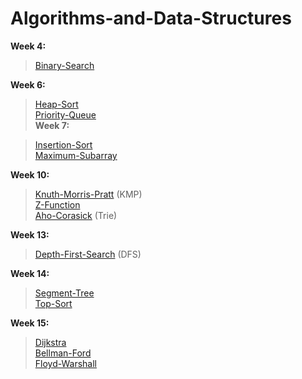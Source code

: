 # Algorithms-and-Data-Structures

**Week 4:**<br/>

>[Binary-Search](https://github.com/Assylzhan-Izbassar/Algorithms-and-Data-Structures/blob/master/week_4/binary-search/step_1/binary_search.cpp)<br/>

**Week 6:**<br/>

>[Heap-Sort](https://github.com/Assylzhan-Izbassar/Algorithms-and-Data-Structures/blob/master/week_6/heap/heapSort.cpp) <br/>
>[Priority-Queue](https://github.com/Assylzhan-Izbassar/Algorithms-and-Data-Structures/blob/master/week_6/heap/priorityQueue.cpp) <br/>
**Week 7:**<br/>

>[Insertion-Sort](https://github.com/Assylzhan-Izbassar/Algorithms-and-Data-Structures/blob/master/week_7/insertionSort.cpp)<br/>
>[Maximum-Subarray](https://github.com/Assylzhan-Izbassar/Algorithms-and-Data-Structures/blob/master/week_7/maximumSubarray.cpp)<br/>

**Week 10:**<br/>

>[Knuth-Morris-Pratt](https://github.com/Assylzhan-Izbassar/Algorithms-and-Data-Structures/blob/master/week_10/KMP/KMP.cpp) (KMP)<br/>[Z-Function](https://github.com/Assylzhan-Izbassar/Algorithms-and-Data-Structures/blob/master/week_10/Z-function/step_1/A.%D0%9D%D0%B0%D0%B8%D0%B4%D0%BB%D0%B8%D0%BD%D0%BD%D0%B5%D0%B9%D1%88%D0%B8%D0%B9_%D0%BF%D0%B0%D0%BB%D0%B8%D0%BD%D0%B4%D1%80%D0%BE%D0%BC%D0%BD%D1%8B%D0%B9_%D0%BF%D1%80%D0%B5%D1%84%D0%B8%D0%BA%D1%81-1.cpp)<br/>
>[Aho-Corasick](https://github.com/Assylzhan-Izbassar/Algorithms-and-Data-Structures/blob/master/week_10/string-data_structures/Trie.cpp) (Trie)

**Week 13:**<br/>
>[Depth-First-Search](https://github.com/Assylzhan-Izbassar/Algorithms-and-Data-Structures/blob/master/week_13/graph-thory:dfs/%E2%84%96164.cpp) (DFS)

**Week 14:**<br/>

>[Segment-Tree](https://github.com/Assylzhan-Izbassar/Algorithms-and-Data-Structures/blob/master/week_14/segment-tree/step_1/A.%D0%94%D0%B5%D1%80%D0%B5%D0%B2%D0%BE_%D0%BE%D1%82%D1%80%D0%B5%D0%B7%D0%BA%D0%BE%D0%B2_%D0%BD%D0%B0_%D1%81%D1%83%D0%BC%D0%BC%D1%83.cpp)<br/>
>[Top-Sort](https://github.com/Assylzhan-Izbassar/Algorithms-and-Data-Structures/blob/master/week_14/top-sort/topSort.cpp)<br/>

**Week 15:**<br/>

>[Dijkstra](https://github.com/Assylzhan-Izbassar/Algorithms-and-Data-Structures/blob/master/week_15/graph-theory:shorest_path/Dijkstra/%E2%84%965.%D0%94%D0%B5%D0%B9%D0%BA%D1%81%D1%82%D1%80%D0%B0.cpp)<br/>
>[Bellman-Ford](https://github.com/Assylzhan-Izbassar/Algorithms-and-Data-Structures/blob/master/week_15/graph-theory:shorest_path/Bellman-Ford/%E2%84%96178.%D0%A4%D0%BE%D1%80%D0%B4-%D0%91%D0%B5%D0%BB%D0%BB%D0%BC%D0%B0%D0%BD.cpp)<br/>
>[Floyd-Warshall](https://github.com/Assylzhan-Izbassar/Algorithms-and-Data-Structures/blob/master/week_15/graph-theory:shorest_path/Floyd%E2%80%93Warshall/%E2%84%9695.%D0%A4%D0%BB%D0%BE%D0%B9%D0%B4_%D0%B2%D0%BC%D0%B5%D1%81%D1%82%D0%BE_%D0%94%D0%B5%D0%B9%D0%BA%D1%81%D1%82%D1%80%D1%8B.cpp)<br/>


